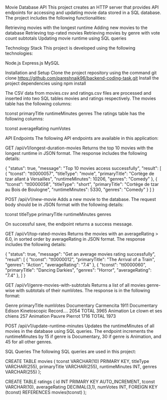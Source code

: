 Movie Database API
This project creates an HTTP server that provides API endpoints for accessing and updating movie data stored in a SQL database. The project includes the following functionalities:

Retrieving movies with the longest runtime
Adding new movies to the database
Retrieving top-rated movies
Retrieving movies by genre with vote count subtotals
Updating movie runtime using SQL queries

Technology Stack
This project is developed using the following technologies:

Node.js
Express.js
MySQL

Installation and Setup
Clone the project repository using the command git clone https://github.com/pareshnaik96/backend-coding-task.git
Install the project dependencies using npm install

The CSV data from movies.csv and ratings.csv files are processed and inserted into two SQL tables movies and ratings respectively. The movies table has the following columns:

tconst
primaryTitle
runtimeMinutes
genres
The ratings table has the following columns:

tconst
averageRating
numVotes

API Endpoints
The following API endpoints are available in this application:

GET /api/v1/longest-duration-movies
Returns the top 10 movies with the longest runtime in JSON format. The response includes the following details:

{
    "status": true,
    "message": "Top 10 movies access successfully",
    "result": [
        {
            "tconst": "tt0000057",
            "titleType": "movie",
            "primaryTitle": "Cortège de tzar allant à Versailles",
            "runtimeMinutes": 10206,
            "genres": "Comedy"
        },
        {
            "tconst": "tt0000058",
            "titleType": "short",
            "primaryTitle": "Cortège de tzar au Bois de Boulogne",
            "runtimeMinutes": 5330,
            "genres": "Comedy"
        }
    ]
}

POST /api/v1/new-movie
Adds a new movie to the database. The request body should be in JSON format with the following details:

tconst
titleType
primaryTitle
runtimeMinutes
genres

On successful save, the endpoint returns a success message.

GET /api/v1/top-rated-movies
Returns the movies with an averageRating > 6.0, in sorted order by averageRating in JSON format. The response includes the following details:

{
    "status": true,
    "message": "Get an average movies rating successfully",
    "result": [
        {
            "tconst": "tt0000012",
            "primaryTitle": "The Arrival of a Train",
            "genres": "Action",
            "averageRating": "7.4"
        },
        {
            "tconst": "tt0000060",
            "primaryTitle": "Dancing Darkies",
            "genres": "Horror",
            "averageRating": "7.4"
        },
    ]
}

GET /api/v1/genre-movies-with-subtotals
Returns a list of all movies genre-wise with subtotals of their numVotes. The response is in the following format:

Genre primaryTitle numVotes
Documentary Carmencita 1911
Documentary Edison Kinetoscopic
Record…. 2054
TOTAL 3965
Animation Le clown et ses chiens 257
Animation Pauvre Pierrot 1716
TOTAL 1973

POST /api/v1/update-runtime-minutes
Updates the runtimeMinutes of all movies in the database using SQL queries. The endpoint increments the runtimeMinutes by 15 if genre is Documentary, 30 if genre is Animation, and 45 for all other genres.

SQL Queries
The following SQL queries are used in this project:

CREATE TABLE movies (
  tconst VARCHAR(10) PRIMARY KEY,
  titleType VARCHAR(255),
  primaryTitle VARCHAR(255),
  runtimeMinutes INT,
  genres VARCHAR(255)
);

CREATE TABLE ratings (
  id INT PRIMARY KEY AUTO_INCREMENT,
  tconst VARCHAR(10),
  averageRating DECIMAL(3,1),
  numVotes INT,
  FOREIGN KEY (tconst) REFERENCES movies(tconst)
);

